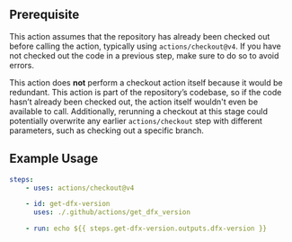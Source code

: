 ## Prerequisite

This action assumes that the repository has already been checked out before
calling the action, typically using `actions/checkout@v4`. If you have not
checked out the code in a previous step, make sure to do so to avoid errors.

This action does **not** perform a checkout action itself because it would be
redundant. This action is part of the repository’s codebase, so if the code
hasn’t already been checked out, the action itself wouldn't even be available to
call. Additionally, rerunning a checkout at this stage could potentially
overwrite any earlier `actions/checkout` step with different parameters, such as
checking out a specific branch.

## Example Usage

```yaml
steps:
    - uses: actions/checkout@v4

    - id: get-dfx-version
      uses: ./.github/actions/get_dfx_version

    - run: echo ${{ steps.get-dfx-version.outputs.dfx-version }}
```

